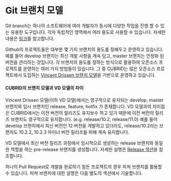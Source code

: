 # Git 브랜치 모델

Git branch는 하나의 소프트웨어에 여러 개발자가 동시에 다양한 작업을 진행 할 수 있는 유용한 도구입니다. 각자 독립적인 영역에서 여러 용도로 사용할 수 있습니다. 자세한 내용은 [링크](https://backlog.com/git-tutorial/kr/stepup/stepup1_1.html)를 참고합니다.

Github의 프로젝트들은 대부분 몇 가지 브랜치의 용도를 정해두고 운영하고 있습니다. 예를 들어 develop 브랜치는 최신 개발 사항을 계속 담고, master 브랜치는 안정화 된 버전을 관리하는 것입니다. 각 브랜치의 용도를 정하는 방식으로 활용하여 오픈소스 프로젝트를 운영하는 여러 가지 방법들이 있습니다. 그 중 CUBRID는 많은 오픈소스 프로젝트에서 도입하는 [Vincent Drissen 브랜치 모델](https://nvie.com/posts/a-successful-git-branching-model/)을 기반으로 운영하고 있습니다.

#### CUBRID의 브랜치 모델과 VD 모델의 차이 <a id="comparison-vd-cubrid"></a>

Vincent Drissen 모델\(이하 VD 모델\)에서는 영구적으로 유지되는 develop, master 브랜치와 임시 브랜치인 release, feature, hotfix 가 존재합니다. VD 모델과의 차이점은 CUBRID에서는 이전 버전의 릴리즈도 유지보수 하고 있기 때문에 이전 버전의 릴리즈 브랜치도 영구적으로 유지합니다. \(e.g. release/10.2, release/11.0\)  예를 들어 develop 브랜치에서 최신 버전인 12 버전을 개발하고 있더라도, release/10.2라는 브랜치도 10.2.2, 10.2.3 마이너 버전 릴리즈를 위해 계속 유지합니다.

VD 모델에서 최신 버전 릴리즈 과정에서 임시적으로 생성하는 release 브랜치와 동일한 역할을 하는 pre-release 브랜치를 생성합니다. 자세한 설명은 [Release 섹션](../release-1/release.md)을 참조합니다.

하나의 Pull Request로 개발을 완료하기 힘든 프로젝트의 경우 피쳐 브랜치를 활용할 수 있습니다. 피쳐 브랜치에 대한 설명은 다음 별도의 섹션에서 기술합니다.

